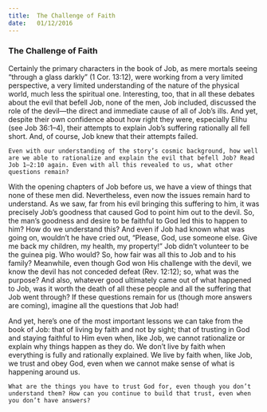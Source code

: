 ```yaml
---
title:  The Challenge of Faith
date:   01/12/2016
---
```


### The Challenge of Faith

Certainly the primary characters in the book of Job, as mere mortals seeing “through a glass darkly” (1 Cor. 13:12), were working from a very limited perspective, a very limited understanding of the nature of the physical world, much less the spiritual one. Interesting, too, that in all these debates about the evil that befell Job, none of the men, Job included, discussed the role of the devil—the direct and immediate cause of all of Job’s ills. And yet, despite their own confidence about how right they were, especially Elihu (see Job 36:1–4), their attempts to explain Job’s suffering rationally all fell short. And, of course, Job knew that their attempts failed.

`Even with our understanding of the story’s cosmic background, how well are we able to rationalize and explain the evil that befell Job? Read Job 1–2:10 again. Even with all this revealed to us, what other questions remain?`

With the opening chapters of Job before us, we have a view of things that none of these men did. Nevertheless, even now the issues remain hard to understand. As we saw, far from his evil bringing this suffering to him, it was precisely Job’s goodness that caused God to point him out to the devil. So, the man’s goodness and desire to be faithful to God led this to happen to him? How do we understand this? And even if Job had known what was going on, wouldn’t he have cried out, “Please, God, use someone else. Give me back my children, my health, my property!” Job didn’t volunteer to be the guinea pig. Who would? So, how fair was all this to Job and to his family? Meanwhile, even though God won His challenge with the devil, we know the devil has not conceded defeat (Rev. 12:12); so, what was the purpose? And also, whatever good ultimately came out of what happened to Job, was it worth the death of all these people and all the suffering that Job went through? If these questions remain for us (though more answers are coming), imagine all the questions that Job had!

And yet, here’s one of the most important lessons we can take from the book of Job: that of living by faith and not by sight; that of trusting in God and staying faithful to Him even when, like Job, we cannot rationalize or explain why things happen as they do. We don’t live by faith when everything is fully and rationally explained. We live by faith when, like Job, we trust and obey God, even when we cannot make sense of what is happening around us.

`What are the things you have to trust God for, even though you don’t understand them? How can you continue to build that trust, even when you don’t have answers?`